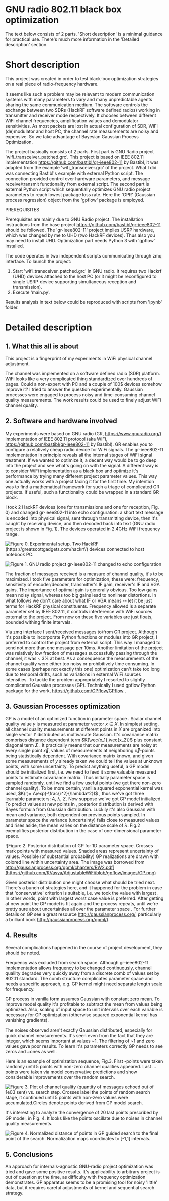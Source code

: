 # GNU radio 802.11 black box optimization

The text below consists of 2 parts. 'Short description' is a minimal guidance for practical use. 
There's much more information in the 'Detailed description' section.  


# Short description

This project was created in order to test black-box optimization strategies on a real piece of 
radio-frequency hardware. 

It seems like such a problem may be relevant to modern communication systems with many parameters to vary
and many unpredictable agents sharing the same communication medium.
The software controls the exchange between two SDRs (HackRF software defined radios) working in transmitter and receiver mode respectively.
It chooses between different WiFi channel frequencies, amplification values and demodulator sensitivities. 
As most packets are lost in actual configuration of SDR, WiFi (de)modulator and host PC, the channel rate measurements
are noisy and expensive. So we take advantage of Bayesian Gaussian Process Optimization.  

The project basically consists of 2 parts. 
First part is GNU Radio project 'wifi_transceiver_patched.grc'. This project is based on IEEE 802.11 implementation https://github.com/bastibl/gr-ieee802-11 by Bastibl, it  was adapted from the example 'wifi_transceiver.grc' of the project. What I did was connecting Bastibl's example with external Python script. The connection provided control over hardware parameters, and message receive/transmit functionality from external script. 
The second part is external Python script which sequentially  optimizes GNU radio project parameters to reach lowest package loss rate.
Here the 'GPR' (Gaussian process regression) object from the 'gpflow' package is employed. 

PREREQUISITES

Prerequisites are mainly due to GNU Radio project.
The installation instructions from the base project https://github.com/bastibl/gr-ieee802-11 should be followed. 
The 'gr-ieee802-11' project implies USRP hardware, which was changed by me to UHD (two HackRF devices). Thus also you may need to install UHD.
Optimization part needs Python 3 with 'gpflow' installed.

The code operates in two independent scripts communicating through zmq interface.
To launch the project:
1. Start 'wifi_transceiver_patched.grc' in GNU radio. It requires two Hackrf (UHD) devices attached to the host PC (or it might be reconfigured to single USRP-device supporting simultaneous reception and transmission).  
2. Execute 'main.py'.  


Results analysis in text below could be reproduced with scripts from 'ipynb' folder.



# Detailed description



## 1. What this all is about

This project is a fingerprint of my experiments in WiFi physical channel adjustment. 

The channel was  implemented on a software defined radio (SDR) platform. WiFi looks like a very complicated thing standardized over hundreds of pages. Could a non-expert with PC and a couple of 100$ devices somehow improve it? I tried to answer the question experimentally. Gaussian processes were engaged to process noisy and time-consuming channel quality measurements. The work results could be used to finely adjust WiFi channel quality. 

## 2. Software and hardware involved

My experiments were based on GNU radio (GR, https://www.gnuradio.org/) implementation of IEEE 802.11 protocol (aka WiFi, https://github.com/bastibl/gr-ieee802-11 by Bastibl). GR enables you to configure a relatively cheap  radio device for WiFi signals. The gr-ieee802-11 implementation in principle reveals all the internal stages of WiFi signal treatment. If we wanted to optimize it, a decent way would be to go deep into the project and see what's going on with the signal. A different way is to consider WiFi implementation as a black box and optimize it's performance by trying many different project parameter values. This way one actually works with a project facing it for the first time.   My intention was to find a mathematical framework for such a triage of complicated GR projects. If useful, such a functionality could be  wrapped in a standard GR block. 

I took 2 HackRF  devices (one for transmissions and one for reception, Fig. 0) and changed gr-ieee802-11 into echo configuration: a short text message is encoded into physical signal, sent through transmitting device, then it's caught by receiving device, and then decoded back into text (GNU radio project is shown in Fig. 1). The devices operated in 2.4GHz WiFi frequency range.   


![Figure 0. Experimental setup. Two HackRF (https://greatscottgadgets.com/hackrf/) devices connected to host notebook PC.](https://github.com/KVasya/AdjustableWiFi/blob/gpflow/images/Experimental_setup.png)


![Figure 1. GNU radio project gr-ieee802-11 changed to echo configuration](https://github.com/KVasya/AdjustableWiFi/blob/gpflow/images/GNURadio_companion.png)   


The fraction of messages received is a measure of channel quality, it's to be maximized. I took five parameters for optimization, these were: frequency, sensitivity of encoder/decoder, transmitter's IF gain, receiver's IF and VGA gains. The importance of optimal gain is generally obvious. Too low gains mean noisy signal, whereas too big gains lead to nonlinear distortions. In what follows we don't  care about what IF or VGA means -- let it be just terms for HackRF physical constituents. Frequency allowed is a separate parameter set  by IEEE 802.11, it controls interference with WiFi sources external to the project. From now on these five variables are just floats, bounded withing finite intervals. 

Via zmq interface I sent/received messages to/from GR project. Although it's possible to incorporate Python functions or modules into GR project, I preferred to control the project from external script. This way I managed to send not more than one message per 10ms.  Another limitation of the project was relatively low fraction of messages successfully passing through the channel, it was ~ 3% at best. As a consequence the measurements of the channel quality  were either too noisy or prohibitively time consuming. In some cases (perhaps not exactly this one) optimization can't take too long due to temporal drifts, such as variations in external WiFi sources intensities.  To tackle the problem appropriately I resorted to slightly complicated Gaussian processes (GP). Technically I used gpflow Python package for the work, https://github.com/GPflow/GPflow .  

## 3. Gaussian Processes optimization

GP is  a model of an optimized function in parameter space . Scalar channel quality value $y$  is measured at parameter vector $x \in X$.     In simplest setting, all channel quality measurements at different points in $X$  are organized into single vector $Y$  distributed as multivariate Gaussian. It's  covariance matrix comprises distance dependent term $K(\vec{x_1},\vec{x_2})$   plus constant diagonal  term $\Sigma$ .  It practically means that our  measurements are noisy at every single point $\vec{x}$, values of measurements at neighboring  $\vec{x}$-points being statistically dependent. With covariance matrix known, and given some measurements of $y$ already taken  we could tell the values at  unknown points, with some uncertainty. To predict anything useful, a GP model should be initialized first, i.e. we need to feed it some valuable measured points to estimate covariance matrix. Thus initially parameter space is sampled randomly, until we find a few useful points (we get there non-zero channel quality). To be more certain, vanilla squared exponential kernel was used, $K(r)= A\exp(-\frac{r^2}{\lambda^2})$ , thus we've got three learnable parameters: $A$, $\lambda$, $\Sigma$. 
Now suppose we've got GP model initialized. To predict values at new points in , posterior distribution is derived with Bayes formula from Gaussian distribution. Luckily it's also Gaussian with mean and variance, both dependent on previous points sampled. In parameter space  the variance (uncertainty) falls close to measured  values and rises aside, the mean varies on the distance scale of $\lambda$.  Fig.2 exemplifies posterior distribution in the case of one-dimensional parameter space.  

![Figure 2. Posterior distribution of GP for 1D parameter space. Crosses mark points with  measured values. Shaded areas represent uncertainty of values. Possible (of substantial probability) GP realizations are drawn with colored line within uncertainty area. The image was borrowed from http://gaussianprocess.org/gpml/chapters/RW2.pdf](https://github.com/KVasya/AdjustableWiFi/blob/gpflow/images/GP.png)


Given posterior distribution one might choose what  should be tried next. There's a bunch of strategies here, and it happened for the problem in case that 'conservative' criterion is suitable, i.e. we took the value with largest . In other words, point with largest worst case value is preferred. After getting at new point the GP model is fit again and the process repeats, until we're pretty sure about uncertainties all over the parameter space . For further details on GP see a great resource  http://gaussianprocess.org/,  particularly a brilliant book http://gaussianprocess.org/gpml/). 

## 4. Results

Several complications happened in the course of project development, they should be noted.

Frequency was excluded from search space. Although gr-ieee802-11 implementation allows frequency to be changed continuously, channel qualilty degrades very quickly away from a discrete comb of values set by 802.11 standard. The comb structure complicates parameter space and needs a specific approach, e.g. GP kernel might need separate length scale for frequency.

GP process in vanilla form  assumes Gaussian with  constant zero mean. To improve model quality it's profitable to subtract the mean from values being optimized. Also, scaling of input space to unit intervals over each variable is necessary for GP optimization (otherwise squared exponential kernel has vanishing gradients).  

The noises observed aren't exactly Gaussian distributed, especially for quick channel measurements. It's seen even from the fact that they are integer, which seems important at values ~1.  The filtering of ~1 and zero values gave poor results. To learn it's parameters correctly GP needs to see zeros and ~ones as well.

Here is an example of optimization sequence, Fig.3. First -points were taken randomly until 5 points with non-zero channel qualities appeared.  Last ...  points were taken via model conservative predictions and show considerable improvements over the random search. 

![Figure 3. Plot of channel quality (quantity of messages echoed out of 1e03 sent) vs. search step. Crosses label the points of random search stage, it continued until 5 points with non-zero values were accumulated.Circles denote points derived from GP model search.](https://github.com/KVasya/AdjustableWiFi/blob/gpflow/images/channel_qualities.png)    

It's interesting to analyze the convergence of 20 last points prescribed by GP model, in Fig. 4. It looks like the points oscillate due to noises in channel quality measurements. 

![Figure 4. Normalized distance of points in GP guided search to the final point of the search. Normalization maps coordinates to [-1,1] intervals.](https://github.com/KVasya/AdjustableWiFi/blob/gpflow/images/convergence.png)

## 5. Conclusions

An approach for internals-agnostic GNU-radio project optimization was tried and gave some positive results.   It's applicability to arbitrary project is out of question at the time, as difficulty with frequency optimization demonstrates. GP apparatus seems to be a promising tool for noisy 'little' data, but it requires careful adjustments of kernel and sequential search strategy. 




